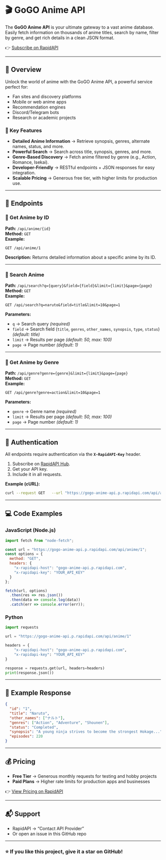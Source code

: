 # 🎬 GoGO Anime API

The **GoGO Anime API** is your ultimate gateway to a vast anime database.  
Easily fetch information on thousands of anime titles, search by name, filter by genre, and get rich details in a clean JSON format.

👉 [Subscribe on RapidAPI](https://rapidapi.com/naradashen/api/gogo-anime-api)

---

## 🚀 Overview

Unlock the world of anime with the GoGO Anime API, a powerful service perfect for:

- Fan sites and discovery platforms  
- Mobile or web anime apps  
- Recommendation engines  
- Discord/Telegram bots  
- Research or academic projects  

### 🔑 Key Features
- **Detailed Anime Information** → Retrieve synopsis, genres, alternate names, status, and more.  
- **Powerful Search** → Search across title, synopsis, genres, and more.  
- **Genre-Based Discovery** → Fetch anime filtered by genre (e.g., Action, Romance, Isekai).  
- **Developer-Friendly** → RESTful endpoints + JSON responses for easy integration.  
- **Scalable Pricing** → Generous free tier, with higher limits for production use.  

---

## 📌 Endpoints

### 🔹 Get Anime by ID
**Path:** `/api/anime/{id}`  
**Method:** `GET`  
**Example:**  
```http
GET /api/anime/1
```
**Description:** Returns detailed information about a specific anime by its ID.  

---

### 🔹 Search Anime
**Path:** `/api/search?q={query}&field={field}&limit={limit}&page={page}`  
**Method:** `GET`  
**Example:**  
```http
GET /api/search?q=naruto&field=title&limit=10&page=1
```
**Parameters:**  
- `q` → Search query *(required)*  
- `field` → Search field (`title`, `genres`, `other_names`, `synopsis`, `type`, `status`) *(default: title)*  
- `limit` → Results per page *(default: 50, max: 100)*  
- `page` → Page number *(default: 1)*  

---

### 🔹 Get Anime by Genre
**Path:** `/api/genre?genre={genre}&limit={limit}&page={page}`  
**Method:** `GET`  
**Example:**  
```http
GET /api/genre?genre=action&limit=10&page=1
```
**Parameters:**  
- `genre` → Genre name *(required)*  
- `limit` → Results per page *(default: 50, max: 100)*  
- `page` → Page number *(default: 1)*  

---

## 🔑 Authentication

All endpoints require authentication via the **`X-RapidAPI-Key`** header.  

1. Subscribe on [RapidAPI Hub](https://rapidapi.com/naradashen/api/gogo-anime-api).  
2. Get your API key.  
3. Include it in all requests.  

**Example (cURL):**
```bash
curl --request GET   --url "https://gogo-anime-api.p.rapidapi.com/api/anime/1"   --header "x-rapidapi-host: gogo-anime-api.p.rapidapi.com"   --header "x-rapidapi-key: YOUR_API_KEY"
```

---

## 💻 Code Examples

### JavaScript (Node.js)
```javascript
import fetch from "node-fetch";

const url = "https://gogo-anime-api.p.rapidapi.com/api/anime/1";
const options = {
  method: "GET",
  headers: {
    "x-rapidapi-host": "gogo-anime-api.p.rapidapi.com",
    "x-rapidapi-key": "YOUR_API_KEY"
  }
};

fetch(url, options)
  .then(res => res.json())
  .then(data => console.log(data))
  .catch(err => console.error(err));
```

### Python
```python
import requests

url = "https://gogo-anime-api.p.rapidapi.com/api/anime/1"

headers = {
    "x-rapidapi-host": "gogo-anime-api.p.rapidapi.com",
    "x-rapidapi-key": "YOUR_API_KEY"
}

response = requests.get(url, headers=headers)
print(response.json())
```

---

## 📖 Example Response
```json
{
  "id": "1",
  "title": "Naruto",
  "other_names": ["ナルト"],
  "genres": ["Action", "Adventure", "Shounen"],
  "status": "Completed",
  "synopsis": "A young ninja strives to become the strongest Hokage...",
  "episodes": 220
}
```

---

## 💰 Pricing

- **Free Tier** → Generous monthly requests for testing and hobby projects  
- **Paid Plans** → Higher rate limits for production apps and businesses  

👉 [View Pricing on RapidAPI](https://rapidapi.com/naradashen/api/gogo-anime-api/pricing)

---

## 📬 Support

- RapidAPI → “Contact API Provider”  
- Or open an issue in this GitHub repo  

---

### ⭐ If you like this project, give it a star on GitHub!
